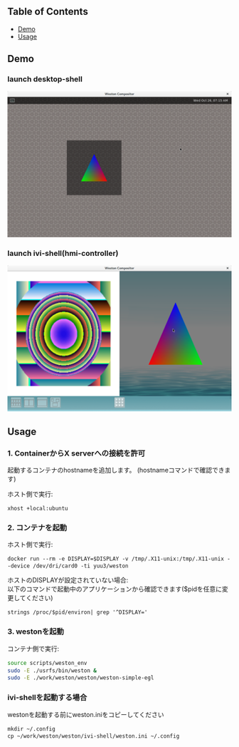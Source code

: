 ## Table of Contents
  * [Demo](#demo)
  * [Usage](#usage)

## Demo
### launch desktop-shell
![](demo/desktopshell-simple-egl.png)

### launch ivi-shell(hmi-controller)
![](demo/ivi-shell-shm-egl.png)

## Usage

### 1. ContainerからX serverへの接続を許可
起動するコンテナのhostnameを追加します。
(hostnameコマンドで確認できます)

ホスト側で実行:
```
xhost +local:ubuntu
```

### 2. コンテナを起動
ホスト側で実行:
```
docker run --rm -e DISPLAY=$DISPLAY -v /tmp/.X11-unix:/tmp/.X11-unix --device /dev/dri/card0 -ti yuu3/weston
```

ホストのDISPLAYが設定されていない場合:  
以下のコマンドで起動中のアプリケーションから確認できます($pidを任意に変更してください)
```
strings /proc/$pid/environ| grep '^DISPLAY='
```

### 3. westonを起動
コンテナ側で実行:
```bash
source scripts/weston_env
sudo -E ./usrfs/bin/weston &
sudo -E ./work/weston/weston/weston-simple-egl
```

### ivi-shellを起動する場合
westonを起動する前にweston.iniをコピーしてください
```
mkdir ~/.config
cp ~/work/weston/weston/ivi-shell/weston.ini ~/.config
```
